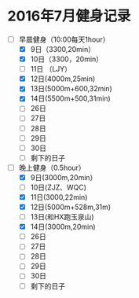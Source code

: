 # 2016年7月健身记录
- [ ] 早晨健身（10:00每天1hour）
    - [x] 9日（3300,20min）
    - [x] 10日（3300，20min）
    - [ ] 11日 （LJY）
    - [x] 12日(4000m,25min)
    - [x] 13日(5000m+600,32min)
    - [x] 14日(5500m+500,31min)
    - [ ] 26日
    - [ ] 27日
    - [ ] 28日
    - [ ] 29日
    - [ ] 30日
    - [ ] 剩下的日子
- [ ] 晚上健身（0.5hour）
    - [x] 9日(3000m,20min）
    - [ ] 10日(ZJZ、WQC)
    - [x] 11日(3000,22min)
    - [x] 12日(5000m+528m,31m)
    - [ ] 13日(和HX跑玉泉山)
    - [x] 14日(3000m,20min)
    - [ ] 26日
    - [ ] 27日
    - [ ] 28日
    - [ ] 29日
    - [ ] 30日
    - [ ] 剩下的日子
